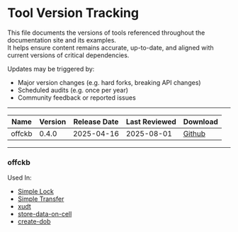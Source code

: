 # Tool Version Tracking

This file documents the versions of tools referenced throughout the documentation site and its examples.  
It helps ensure content remains accurate, up-to-date, and aligned with current versions of critical dependencies.

Updates may be triggered by:
- Major version changes (e.g. hard forks, breaking API changes)
- Scheduled audits (e.g. once per year)
- Community feedback or reported issues

---

| Name          | Version | Release Date | Last Reviewed | Download |
| ------------- | ------- | ------------ | ------------- | -------- |
| offckb        | 0.4.0   | 2025-04-16   | 2025-08-01    | [Github](https://github.com/ckb-devrel/offckb/releases/tag/v0.4.0) |

---

### offckb
Used In:
* [Simple Lock](examples/dApp/simple-lock.mdx)
* [Simple Transfer](examples/dApp/simple-transfer/)
* [xudt](examples/dApp/xudt/)
* [store-data-on-cell](examples/dApp/store-data-on-cell/)
* [create-dob](examples/dApp/create-dob/)
